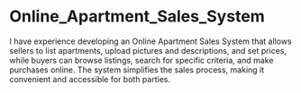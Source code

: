 # Online_Apartment_Sales_System
I have experience developing an Online Apartment Sales System that allows sellers  to list apartments, upload pictures and descriptions, and set prices, while buyers can  browse listings, search for specific criteria, and make purchases online. The system  simplifies the sales process, making it convenient and accessible for both parties.
